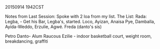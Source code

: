 20150914 1942CST

Notes from Last Session:
Spoke with 2 loa from my list. The List:
Rada:
Legba, - Get his Bar, Legba's, started. 
Loco, 
Ayizan, 
Anaisa Pye, 
Damballa, 
Ayida-Weddo, 
Erzulie, 
Agwé.
Freda (danto's sis)

Petro
Danto-
Alum Raucous 
Ezilie - indoor basketball court, weight room, breakdancing, graffiti 

